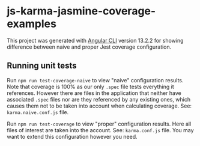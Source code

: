 # js-karma-jasmine-coverage-examples

This project was generated with [Angular CLI](https://github.com/angular/angular-cli) version 13.2.2 for showing difference between naive and proper Jest coverage configuration.

## Running unit tests

Run `npm run test-coverage-naive` to view "naive" configuration results. Note that coverage is 100% as our only `.spec` file tests everything it references. However there are files in the application that neither have associated `.spec` files nor are they referenced by any existing ones, which causes them not to be taken into account when calculating coverage. See: `karma.naive.conf.js` file.

Run `npm run test-coverage` to view "proper" configuration results. Here all files of interest are taken into the account. See: `karma.conf.js` file. You may want to extend this configuration however you need.
